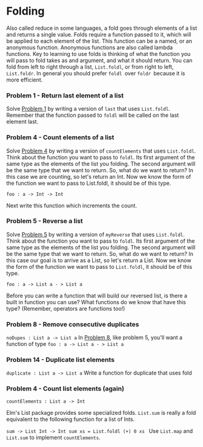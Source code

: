 # Folding

Also called reduce in some languages, a fold goes through elements of a list and returns a single value. Folds require a function passed to it, which will be applied to each element of the list. This function can be a named, or an anonymous function. Anonymous functions are also called lambda functions. Key to learning to use folds is thinking of what the function you will pass to fold takes as and argument, and what it should return. You can fold from left to right through a list, `List.foldl`, or from right to left, `List.foldr`. In general you should prefer `foldl `over `foldr `because it is more efficient.

### Problem 1 - Return last element of a list
Solve [Problem 1](../p/p01.md) by writing a version of `last` that uses `List.foldl`. Remember that the function passed to `foldl` will be called on the last element last. 

### Problem 4 - Count elements of a list

Solve [Problem 4](../p/p04.md) by writing a version of `countElements` that uses `List.foldl`. Think about the function you want to pass to `foldl`. Its first argument of the same type as the elements of the list you folding. The second argument will be the same type that we want to return. So, what do we want to return? In this case we are counting, so let's return an Int.
Now we know the form of the function we want to pass to List.foldl, it should be of this type.

`foo : a -> Int -> Int`

Next write this function which increments the count.

### Problem 5 - Reverse a list

Solve [Problem 5](../p/p05.md) by writing a version of `myReverse` that uses `List.foldl`. Think about the function you want to pass to `foldl`. Its first argument of the same type as the elements of the list you folding. The second argument will be the same type that we want to return. So, what do we want to return? In this case our goal is to arrive as a List, so let's return a List.
Now we know the form of the function we want to pass to `List.foldl`, it should be of this type.

`foo : a -> List a - > List a`

Before you can write a function that will build our reversed list, is there a built in function you can use? What functions do we know that have this type? \(Remember, operators are functions too!\)

### Problem 8 - Remove consecutive duplicates

`noDupes : List a -> List a`
In [Problem 8](../p/p08.md), like problem 5, you'll want a function of type
`foo : a -> List a - > List a`

### Problem 14 - Duplicate list elements

`duplicate : List a -> List a`
Write a function for duplicate that uses fold

### Problem 4 - Count list elements (again)

`countElements : List a -> Int`

Elm's List package provides some specialized folds. `List.sum` is really a fold equivalent to the following function for a list of Ints.

`sum -> List Int -> Int
sum xs = List.foldl (+) 0 xs
`
Use `List.map` and `List.sum` to implement `countElements`.

